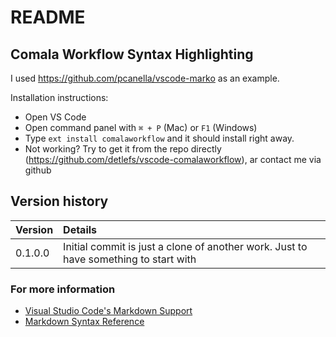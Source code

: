 # README

## Comala Workflow Syntax Highlighting

I used <https://github.com/pcanella/vscode-marko> as an example.

Installation instructions:

* Open VS Code
* Open command panel with `⌘ + P` (Mac) or `F1` (Windows)
* Type `ext install comalaworkflow` and it should install right away.
* Not working? Try to get it from the repo directly (<https://github.com/detlefs/vscode-comalaworkflow>), ar contact me via github

## Version history

| Version | Details |
|:------- |:-------|
| 0.1.0.0 | Initial commit is just a clone of another work. Just to have something to start with |

### For more information

* [Visual Studio Code's Markdown Support](http://code.visualstudio.com/docs/languages/markdown)
* [Markdown Syntax Reference](https://help.github.com/articles/markdown-basics/)
